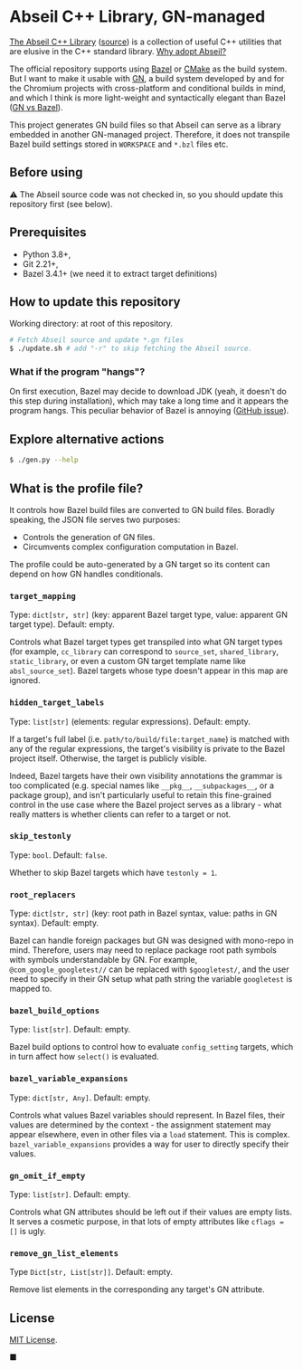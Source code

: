 # Abseil C++ Library, GN-managed

[The Abseil C++ Library](https://abseil.io) ([source](https://github.com/abseil/abseil-cpp))
is a collection of useful C++ utilities that are elusive in the C++ standard
library. [Why adopt Abseil?](https://abseil.io/about/philosophy)

The official repository supports using [Bazel](https://bazel.build) or
[CMake](https://cmake.org) as the build system. But I want to make it usable
with [GN](https://gn.googlesource.com/gn), a build system developed by and for
the Chromium projects with cross-platform and conditional builds in mind, and
which I think is more light-weight and syntactically elegant than Bazel
([GN vs Bazel](https://gn.googlesource.com/gn/+/refs/heads/master/docs/language.md#differences-and-similarities-to-blaze)).

This project generates GN build files so that Abseil can serve as a library
embedded in another GN-managed project. Therefore, it does not transpile Bazel
build settings stored in `WORKSPACE` and `*.bzl` files etc.

## Before using

:warning: The Abseil source code was not checked in, so you should update this
repository first (see below).

## Prerequisites

- Python 3.8+,
- Git 2.21+,
- Bazel 3.4.1+ (we need it to extract target definitions)

## How to update this repository

Working directory: at root of this repository.

```bash
# Fetch Abseil source and update *.gn files
$ ./update.sh # add "-r" to skip fetching the Abseil source.
```

### What if the program "hangs"?

On first execution, Bazel may decide to download JDK (yeah, it doesn't do this
step during installation), which may take a long time and it appears the program
hangs. This peculiar behavior of Bazel is annoying ([GitHub issue](https://github.com/bazelbuild/bazel/issues/6865)).

## Explore alternative actions

```bash
$ ./gen.py --help
```

## What is the profile file?

It controls how Bazel build files are converted to GN build files. Boradly
speaking, the JSON file serves two purposes:
- Controls the generation of GN files.
- Circumvents complex configuration computation in Bazel.

The profile could be auto-generated by a GN target so its content can depend
on how GN handles conditionals.

### `target_mapping`

Type: `dict[str, str]` (key: apparent Bazel target type, value: apparent GN
target type). Default: empty.

Controls what Bazel target types get transpiled into what GN target types (for
example, `cc_library` can correspond to `source_set`, `shared_library`,
`static_library`, or even a custom GN target template name like `absl_source_set`).
Bazel targets whose type doesn't appear in this map are ignored.

### `hidden_target_labels`

Type: `list[str]` (elements: regular expressions). Default: empty.

If a target's full label (i.e. `path/to/build/file:target_name`) is matched with
any of the regular expressions, the target's visibility is private to the Bazel
project itself. Otherwise, the target is publicly visible.

Indeed, Bazel targets have their own visibility annotations the grammar is too
complicated (e.g. special names like `__pkg__`, `__subpackages__`, or a package
group), and isn't particularly useful to retain this fine-grained control in the use case where the Bazel project serves as a library - what really matters is whether clients can refer to a target or not.

### `skip_testonly`

Type: `bool`. Default: `false`.

Whether to skip Bazel targets which have `testonly = 1`.

### `root_replacers`

Type: `dict[str, str]` (key: root path in Bazel syntax, value: paths in GN
syntax). Default: empty.

Bazel can handle foreign packages but GN was designed with mono-repo in mind.
Therefore, users may need to replace package root path symbols with symbols
understandable by GN. For example, `@com_google_googletest//` can be replaced
with `$googletest/`, and the user need to specify in their GN setup what
path string the variable `googletest` is mapped to.

### `bazel_build_options`

Type: `list[str]`. Default: empty.

Bazel build options to control how to evaluate `config_setting` targets, which
in turn affect how `select()` is evaluated.

### `bazel_variable_expansions`

Type: `dict[str, Any]`. Default: empty.

Controls what values Bazel variables should represent. In Bazel files, their
values are determined by the context - the assignment statement may appear
elsewhere, even in other files via a `load` statement. This is complex.
`bazel_variable_expansions` provides a way for user to directly specify their
values.

### `gn_omit_if_empty`

Type: `list[str]`. Default: empty.

Controls what GN attributes should be left out if their values are empty lists.
It serves a cosmetic purpose, in that lots of empty attributes like `cflags = []`
is ugly.

### `remove_gn_list_elements`

Type `Dict[str, List[str]]`. Default: empty.

Remove list elements in the corresponding any target's GN attribute.

## License

[MIT License](LICENSE.txt).

■

